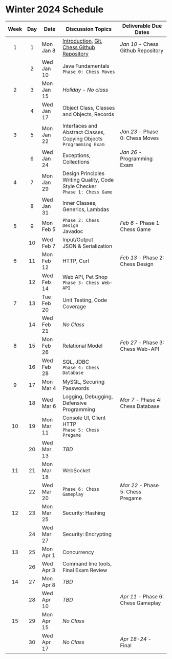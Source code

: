 # Winter 2024 Schedule

| Week | Day | Date       | Discussion Topics                                                                                                                                                                     | Deliverable Due Dates              |
| :--: | :-: | ---------- | ------------------------------------------------------------------------------------------------------------------------------------------------------------------------------------- | ---------------------------------- |
|  1   |  1  | Mon Jan 8  | [Introduction](../instruction/introduction/introduction.md), [Git](../instruction/git/git.md), [Chess Github Repository](../chess/chess-github-repository/chess-github-repository.md) | _Jan 10_ - Chess Github Repository |
|      |  2  | Wed Jan 10 | Java Fundamentals<br/>`Phase 0: Chess Moves`                                                                                                                                          |                                    |
|  2   |  3  | Mon Jan 15 | _Holiday - No class_                                                                                                                                                                  |                                    |
|      |  4  | Wed Jan 17 | Object Class, Classes and Objects, Records                                                                                                                                            |                                    |
|  3   |  5  | Mon Jan 22 | Interfaces and Abstract Classes, Copying Objects<br/>`Programming Exam`                                                                                                               | _Jan 23_ - Phase 0: Chess Moves    |
|      |  6  | Wed Jan 24 | Exceptions, Collections                                                                                                                                                               | _Jan 26_ - Programming Exam        |
|  4   |  7  | Mon Jan 29 | Design Principles<br/>Writing Quality, Code Style Checker<br/>`Phase 1: Chess Game`                                                                                                   |                                    |
|      |  8  | Wed Jan 31 | Inner Classes, Generics, Lambdas                                                                                                                                                      |                                    |
|  5   |  9  | Mon Feb 5  | `Phase 2: Chess Design`<br/>Javadoc                                                                                                                                                   | _Feb 6_ - Phase 1: Chess Game      |
|      | 10  | Wed Feb 7  | Input/Output<br/>JSON & Serialization                                                                                                                                                 |                                    |
|  6   | 11  | Mon Feb 12 | HTTP, Curl                                                                                                                                                                            | _Feb 13_ - Phase 2: Chess Design   |
|      | 12  | Wed Feb 14 | Web API, Pet Shop<br/>`Phase 3: Chess Web-API`                                                                                                                                        |                                    |
|  7   | 13  | Tue Feb 20 | Unit Testing, Code Coverage                                                                                                                                                           |                                    |
|      | 14  | Wed Feb 21 | _No Class_                                                                                                                                                                            |                                    |
|  8   | 15  | Mon Feb 26 | Relational Model                                                                                                                                                                      | _Feb 27_ - Phase 3: Chess Web-API  |
|      | 16  | Wed Feb 28 | SQL, JDBC<br/>`Phase 4: Chess Database`                                                                                                                                               |                                    |
|  9   | 17  | Mon Mar 4  | MySQL, Securing Passwords                                                                                                                                                             |                                    |
|      | 18  | Wed Mar 6  | Logging, Debugging, Defensive Programming                                                                                                                                             | _Mar 7_ - Phase 4: Chess Database  |
|  10  | 19  | Mon Mar 11 | Console UI, Client HTTP<br/>`Phase 5: Chess Pregame`                                                                                                                                  |                                    |
|      | 20  | Wed Mar 13 | _TBD_                                                                                                                                                                                 |                                    |
|  11  | 21  | Mon Mar 18 | WebSocket                                                                                                                                                                             |                                    |
|      | 22  | Wed Mar 20 | `Phase 6: Chess Gameplay`                                                                                                                                                             | _Mar 22_ - Phase 5: Chess Pregame  |
|  12  | 23  | Mon Mar 25 | Security: Hashing                                                                                                                                                                     |                                    |
|      | 24  | Wed Mar 27 | Security: Encrypting                                                                                                                                                                  |                                    |
|  13  | 25  | Mon Apr 1  | Concurrency                                                                                                                                                                           |                                    |
|      | 26  | Wed Apr 3  | Command line tools, Final Exam Review                                                                                                                                                 |                                    |
|  14  | 27  | Mon Apr 8  | _TBD_                                                                                                                                                                                 |                                    |
|      | 28  | Wed Apr 10 | _TBD_                                                                                                                                                                                 | _Apr 11_ - Phase 6: Chess Gameplay |
|  15  | 29  | Mon Apr 15 | _No Class_                                                                                                                                                                            |                                    |
|      | 30  | Wed Apr 17 | _No Class_                                                                                                                                                                            | _Apr 18-24_ - Final                |

